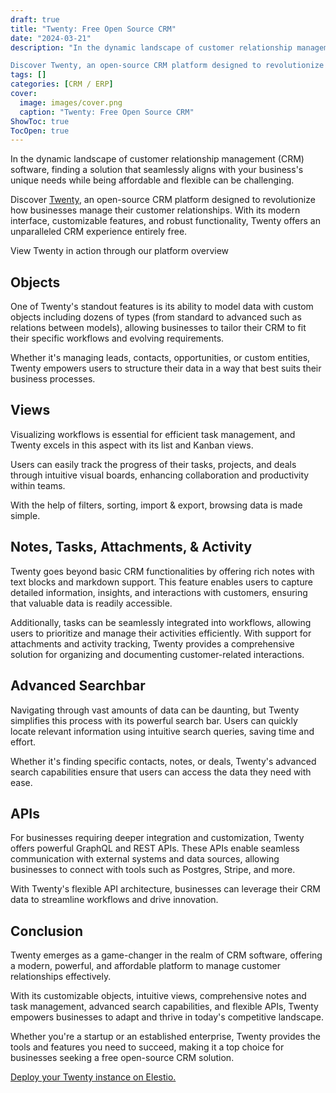 ```yaml
---
draft: true
title: "Twenty: Free Open Source CRM"
date: "2024-03-21"
description: "In the dynamic landscape of customer relationship management (CRM) software, finding a solution that seamlessly aligns with your business's unique needs while being affordable and flexible can be challenging.

Discover Twenty, an open-source CRM platform designed to revolutionize how businesses manage their customer relationships. With its modern interface,"
tags: []
categories: [CRM / ERP]
cover:
  image: images/cover.png
  caption: "Twenty: Free Open Source CRM"
ShowToc: true
TocOpen: true
---
```



In the dynamic landscape of customer relationship management (CRM) software, finding a solution that seamlessly aligns with your business's unique needs while being affordable and flexible can be challenging. 

Discover [Twenty](https://elest.io/open-source/twenty?ref=blog.elest.io), an open\-source CRM platform designed to revolutionize how businesses manage their customer relationships. With its modern interface, customizable features, and robust functionality, Twenty offers an unparalleled CRM experience entirely free.



View Twenty in action through our platform overview



## Objects

One of Twenty's standout features is its ability to model data with custom objects including dozens of types (from standard to advanced such as relations between models), allowing businesses to tailor their CRM to fit their specific workflows and evolving requirements. 

Whether it's managing leads, contacts, opportunities, or custom entities, Twenty empowers users to structure their data in a way that best suits their business processes.

## Views

Visualizing workflows is essential for efficient task management, and Twenty excels in this aspect with its list and Kanban views. 

Users can easily track the progress of their tasks, projects, and deals through intuitive visual boards, enhancing collaboration and productivity within teams.

With the help of filters, sorting, import \& export, browsing data is made simple.

## Notes, Tasks, Attachments, \& Activity

Twenty goes beyond basic CRM functionalities by offering rich notes with text blocks and markdown support. This feature enables users to capture detailed information, insights, and interactions with customers, ensuring that valuable data is readily accessible. 

Additionally, tasks can be seamlessly integrated into workflows, allowing users to prioritize and manage their activities efficiently. With support for attachments and activity tracking, Twenty provides a comprehensive solution for organizing and documenting customer\-related interactions.

## Advanced Searchbar

Navigating through vast amounts of data can be daunting, but Twenty simplifies this process with its powerful search bar. Users can quickly locate relevant information using intuitive search queries, saving time and effort. 

Whether it's finding specific contacts, notes, or deals, Twenty's advanced search capabilities ensure that users can access the data they need with ease.

## APIs

For businesses requiring deeper integration and customization, Twenty offers powerful GraphQL and REST APIs. These APIs enable seamless communication with external systems and data sources, allowing businesses to connect with tools such as Postgres, Stripe, and more. 

With Twenty's flexible API architecture, businesses can leverage their CRM data to streamline workflows and drive innovation.

## Conclusion

Twenty emerges as a game\-changer in the realm of CRM software, offering a modern, powerful, and affordable platform to manage customer relationships effectively. 

With its customizable objects, intuitive views, comprehensive notes and task management, advanced search capabilities, and flexible APIs, Twenty empowers businesses to adapt and thrive in today's competitive landscape. 

Whether you're a startup or an established enterprise, Twenty provides the tools and features you need to succeed, making it a top choice for businesses seeking a free open\-source CRM solution.

[Deploy your Twenty instance on Elestio.](https://elest.io/open-source/twenty?ref=blog.elest.io)



